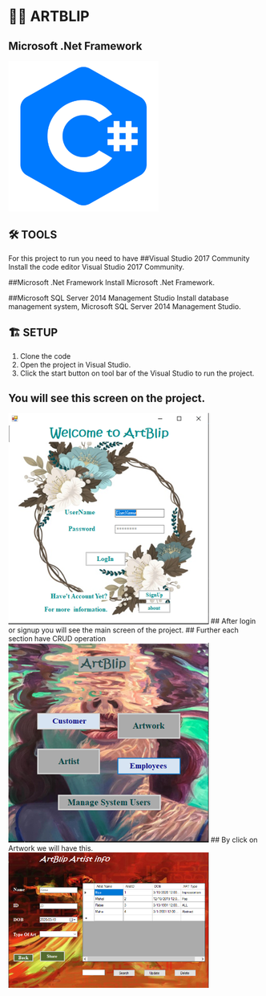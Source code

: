 # 🔎🧾 ARTBLIP

## Microsoft .Net Framework
<img src= "ArtBlip/images/kisspng-c-programming-language-computer-icons-computer-pr-programming-5acadc62277db6.6978009015232441301618.png"  width=300,>

## 🛠 TOOLS
For this project to run you need to have 
##Visual Studio 2017 Community
Install the code editor Visual Studio 2017 Community.

##Microsoft .Net Framework
Install Microsoft .Net Framework.

##Microsoft SQL Server 2014 Management Studio
Install database management system, Microsoft SQL Server 2014 Management Studio.

##  🏗 SETUP

1. Clone the code 
2. Open the project in Visual Studio.
3. Click the start button on tool bar of the Visual Studio to run the project.
## You will see this screen on the project.
<img src= "ArtBlip/images/Capture.PNG"  width=400,>
## After login or signup you will see the main screen of the project.
## Further each section have CRUD operation 
<img src= "ArtBlip/images/Capture2.PNG"  width=400,>
## By click on Artwork we will have this.
<img src= "ArtBlip/images/Capture3.PNG"  width=400,>
